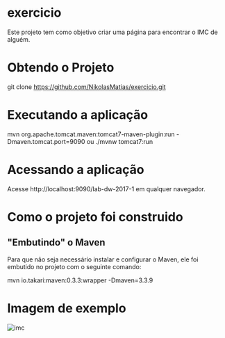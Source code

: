 # exercicio

Este projeto tem como objetivo criar uma página para encontrar o IMC de alguém.

# Obtendo o Projeto

git clone https://github.com/NikolasMatias/exercicio.git

# Executando a aplicação

mvn org.apache.tomcat.maven:tomcat7-maven-plugin:run -Dmaven.tomcat.port=9090 ou ./mvnw tomcat7:run

# Acessando a aplicação

Acesse http://localhost:9090/lab-dw-2017-1 em qualquer navegador.

# Como o projeto foi construido
## **"Embutindo" o Maven**

Para que não seja necessário instalar e configurar o Maven, ele foi embutido no projeto com o seguinte comando:

mvn io.takari:maven:0.3.3:wrapper -Dmaven=3.3.9

# Imagem de exemplo

![imc](#)
